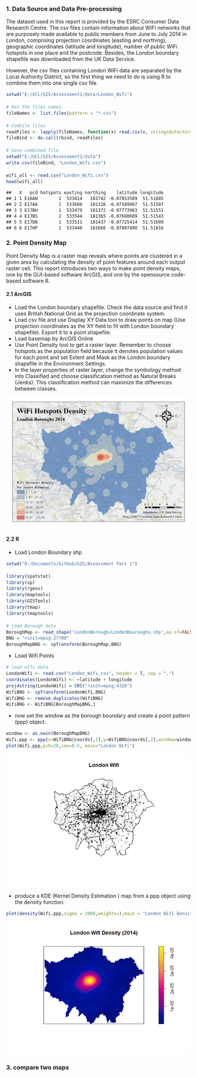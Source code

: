 ### 1. Data Source and Data Pre-processing

The dataset used in this report is provided by the ESRC Consumer Data Research Centre. The csv files contain information about WiFi networks that are purposely made available to public members from June to July 2014 in London, comprising projection coordinates (easting and northing), geographic coordinates (latitude and longitude), number of public WiFi hotspots in one place and the postcode. Besides, the London boundary shapefile was downloaded from the UK Data Service.

However, the csv files containing London WiFi data are separated by the Local Authority District, so the first thing we need to do is using R to combine them into one single csv file.

``` r
setwd("E:/UCL/GIS/Assessment1/data/London_Wifi")

# Get the files names
fileNames <- list.files(pattern = "*.csv")

# Combile files
readFiles <- lapply(fileNames, function(x) read.csv(x, stringsAsFactors = F, header = T))
fileBind <- do.call(rbind, readFiles)

# Save combined file
setwd("E:/UCL/GIS/Assessment1/data")
write.csv(fileBind, "London_Wifi.csv")

wifi_all <- read.csv("London_Wifi.csv")
head(wifi_all)
```

    ##   X   pcd hotspots easting northing    latitude longitude
    ## 1 1 E16AN        1  533414   181742 -0.07853589  51.51885
    ## 2 2 E17AA        1  533608   181326 -0.07589907  51.51507
    ## 3 3 E17BH        1  533479   181372 -0.07773963  51.51551
    ## 4 4 E17BS        2  533544   181365 -0.07680609  51.51543
    ## 5 5 E17DB        1  533511   181437 -0.07725414  51.51609
    ## 6 6 E17HP        1  533448   181666 -0.07807490  51.51816

### 2. Point Density Map

Point Density Map is a raster map reveals where points are clustered in a given area by calculating the density of point features around each output raster cell. This report introduces two ways to make point density maps, one by the GUI-based software ArcGIS, and one by the opensource code-based software R.

#### 2.1 ArcGIS

-   Load the London boundary shapefile. Check the data source and find it uses British National Grid as the projection coordinate system.
-   Load csv file and use Display XY Data tool to draw points on map (Use projection coordinates as the XY field to fit with London boundary shapefile). Export it to a point shapefile.
-   Load basemap by ArcGIS Online
-   Use Point Density tool to get a raster layer. Remember to choose hotspots as the population field because it denotes population values for each point and set Extent and Mask as the London boundary shapefile in the Environment Settings.
-   In the layer properties of raster layer, change the symbology method into Classified and choose classification method as Natural Breaks (Jenks). This classification method can maximize the differences between classes.

![image](https://raw.githubusercontent.com/schickmush/GIS/master/Assessment%20Part%201/MAP_NatBrek.jpg)

#### 2.2 R

-   Load London Boundary shp

``` r
setwd("D:/Documents/GitHub/GIS/Assessment Part 1")

library(spatstat)
library(sp)
library(rgeos)
library(maptools)
library(GISTools)
library(tmap)
library(tmaptools)

# load Borough data
BoroughMap <- read_shape('LondonBorough/LondonBouroughs.shp',as.sf=FALSE)
BNG = "+init=epsg:27700"
BoroughMapBNG <- spTransform(BoroughMap,BNG)
```

-   Load Wifi Points

``` r
# load wifi data
LondonWifi <- read.csv("London_Wifi.csv", header = T, sep = ",")
coordinates(LondonWifi) <- ~latitude + longitude
proj4string(LondonWifi) = CRS("+init=epsg:4326")
WifiBNG <- spTransform(LondonWifi,BNG)
WifiBNG <- remove.duplicates(WifiBNG)
WifiBNG <- WifiBNG[BoroughMapBNG,]
```

-   now set the window as the borough boundary and create a point pattern (ppp) object.

``` r
window <- as.owin(BoroughMapBNG)
Wifi.ppp <- ppp(x=WifiBNG@coords[,1],y=WifiBNG@coords[,2],window=window)
plot(Wifi.ppp,pch=16,cex=0.5, main="London Wifi")
```

![](AssessmentPart1_files/figure-markdown_github/unnamed-chunk-4-1.png)

-   produce a KDE (Kernel Density Estimation ) map from a ppp object using the density function.

``` r
plot(density(Wifi.ppp,sigma = 2000,weights=),main = "London Wifi Density (2014)")
```

![](AssessmentPart1_files/figure-markdown_github/unnamed-chunk-5-1.png)

### 3. compare two maps
